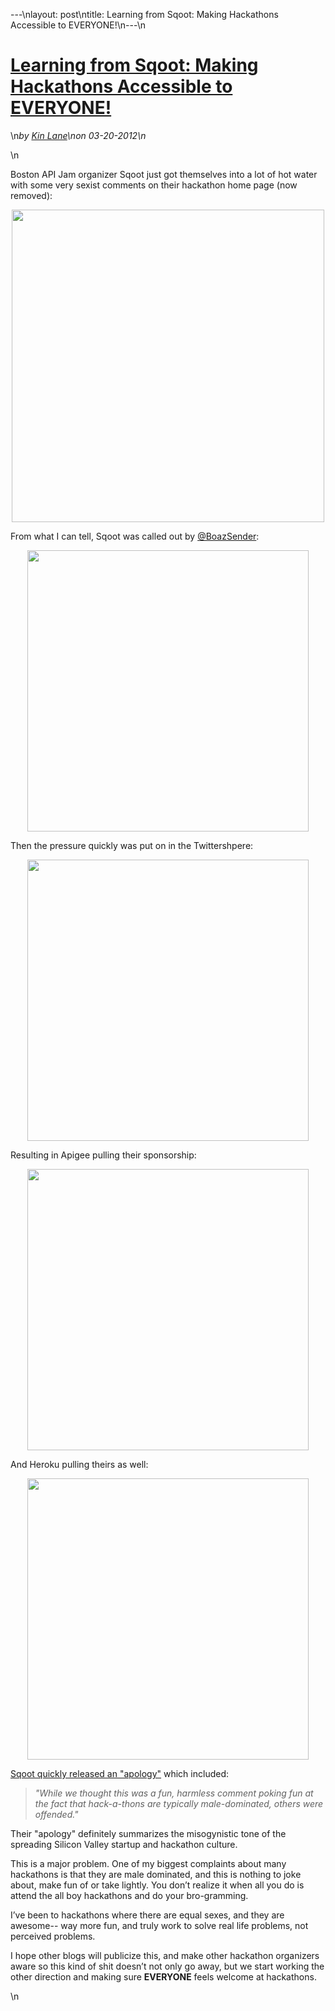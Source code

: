 ---\nlayout: post\ntitle: Learning from Sqoot: Making Hackathons Accessible to EVERYONE!\n---\n<h1 class="title"><a href="#" rel="bookmark" title="Learning from Sqoot: Making Hackathons Accessible to EVERYONE!">Learning from Sqoot: Making Hackathons Accessible to EVERYONE!</a></h1>\n<i><span class="small">by</span> <a href="https://plus.google.com/106460238807821851374" rel="author">Kin Lane</a>\n<span class="small">on</span> <span class="post-date">03-20-2012</span>\n</i><p></p>\n<p>Boston API Jam organizer Sqoot just got themselves into a lot of hot water with some very sexist comments on their hackathon home page (now removed):</p>
<p><img style="display: block; margin-left: auto; margin-right: auto;" src="http://kinlane-productions.s3.amazonaws.com/api-evangelist/sqoot/boston-api-jam.png" alt="" width="500" /></p>
<p>From what I can tell, Sqoot was called out by <a href="https://twitter.com/#!/BoazSender">@BoazSender</a>:</p>
<p><img style="display: block; margin-left: auto; margin-right: auto;" src="http://kinlane-productions.s3.amazonaws.com/api-evangelist/sqoot/Sqoot-Boaz-Sender-.png" alt="" width="450" /></p>
<p>Then the pressure quickly was put on in the Twittershpere:</p>
<p><img style="display: block; margin-left: auto; margin-right: auto;" src="http://kinlane-productions.s3.amazonaws.com/api-evangelist/sqoot/sqoot-jacobian.png" alt="" width="450" /></p>
<p>Resulting in Apigee pulling their sponsorship:</p>
<p><img style="display: block; margin-left: auto; margin-right: auto;" src="http://kinlane-productions.s3.amazonaws.com/api-evangelist/sqoot/Sqoot-Apigee.png" alt="" width="450" /></p>
<p>And Heroku pulling theirs as well:</p>
<p><img style="display: block; margin-left: auto; margin-right: auto;" src="http://kinlane-productions.s3.amazonaws.com/api-evangelist/sqoot/sqoot-heroku.png" alt="" width="450" /></p>
<p><a href="https://docs.google.com/document/d/1tCdfaMOC2xmx9LFsn7At_34uabeqjqaB4mbNjj1j4N8/preview?pli=1&amp;sle=true">Sqoot quickly released an "apology"</a> which included:</p>
<blockquote><em>"While we thought this was a fun, harmless comment poking fun at the fact that hack-a-thons are typically male-dominated, others were offended."</em></blockquote>
<p>Their "apology" definitely summarizes the misogynistic tone of the spreading Silicon Valley startup and hackathon culture.</p>
<p>This is a major problem.  One of my biggest complaints about many hackathons is that they are male dominated, and this is nothing to joke about, make fun of or take lightly.  You don&rsquo;t realize it when all you do is attend the all boy hackathons and do your bro-gramming.</p>
<p>I&rsquo;ve been to hackathons where there are equal sexes, and they are awesome-- way more fun, and truly work to solve real life problems, not perceived problems.</p>
<p>I hope other blogs will publicize this, and make other hackathon organizers aware so this kind of shit doesn&rsquo;t not only go away, but we start working the other direction and making sure <strong>EVERYONE</strong> feels welcome at hackathons.</p>\n